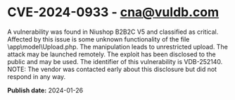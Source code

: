 # CVE-2024-0933 - cna@vuldb.com

A vulnerability was found in Niushop B2B2C V5 and classified as critical. Affected by this issue is some unknown functionality of the file \app\model\Upload.php. The manipulation leads to unrestricted upload. The attack may be launched remotely. The exploit has been disclosed to the public and may be used. The identifier of this vulnerability is VDB-252140. NOTE: The vendor was contacted early about this disclosure but did not respond in any way.

**Publish date:** 2024-01-26
